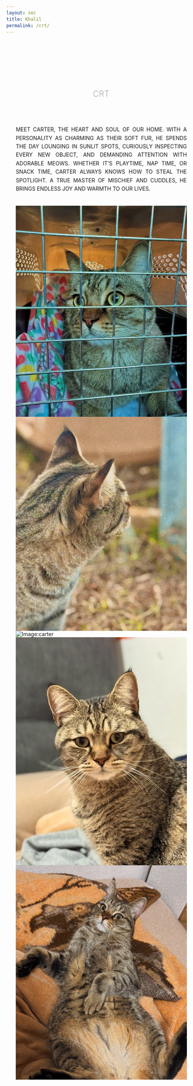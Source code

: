 ```yaml
---
layout: sec
title: Khalil
permalink: /crt/
---
```


<style>.main346d {display: flex;margin:0 auto;padding:0;max-width:90%;width:100%;height:auto;flex-direction: column;padding-top: 60px;margin-bottom:130px;}.main346d h2 {text-align: center;font-weight: 100;font-family: var(--font-main-bold);padding-bottom: 40px;letter-spacing: 1px;padding-top: 40px;}.main346d p {line-height: 1.6;text-align: justify;text-transform: uppercase;} .imagesg {display: flex;flex-direction: column;padding:0;margin:0;width:100%;max-width:100%;margin-top: 20px;}.imagesg img {pointer-events: none;width:100%;max-width: 100%;display: block;} </style>
<div class="main346d">
<h2>CRT</h2>
<p>Meet Carter, the heart and soul of our home. With a personality as charming as their soft fur, he spends the day lounging in sunlit spots, curiously inspecting every new object, and demanding attention with adorable meows. Whether it’s playtime, nap time, or snack time, Carter always knows how to steal the spotlight. A true master of mischief and cuddles, he brings endless joy and warmth to our lives.</p>
<div class="imagesg">
<img src="https://raw.githubusercontent.com/Khalil2000web/Media/refs/heads/main/Home-page-media/IMG_3072.jpeg" alt="Image:carter">
<img src="https://raw.githubusercontent.com/Khalil2000web/Media/refs/heads/main/Home-page-media/IMG_3073.jpeg" alt="Image:carter">
<img src="https://raw.githubusercontent.com/Khalil2000web/Media/refs/heads/main/carter/IMG_6917.jpeg" alt="Image:carter">
<img src="https://raw.githubusercontent.com/Khalil2000web/Media/refs/heads/main/carter/IMG_5969.jpeg" alt="Image:carter">
<img src="https://raw.githubusercontent.com/Khalil2000web/Media/refs/heads/main/carter/355F0843-EC33-4FDE-8DF3-05FAA45A90DE.jpeg" alt="Image:carter">
</div>
</div>
